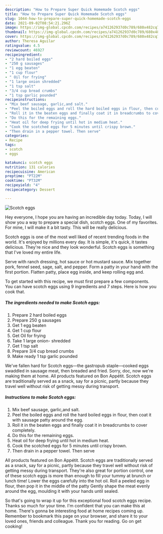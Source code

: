```yaml
---
description: "How to Prepare Super Quick Homemade Scotch eggs"
title: "How to Prepare Super Quick Homemade Scotch eggs"
slug: 1044-how-to-prepare-super-quick-homemade-scotch-eggs
date: 2021-09-02T08:54:21.296Z
image: https://img-global.cpcdn.com/recipes/a741262937d0c789/680x482cq70/scotch-eggs-recipe-main-photo.jpg
thumbnail: https://img-global.cpcdn.com/recipes/a741262937d0c789/680x482cq70/scotch-eggs-recipe-main-photo.jpg
cover: https://img-global.cpcdn.com/recipes/a741262937d0c789/680x482cq70/scotch-eggs-recipe-main-photo.jpg
author: Theresa Aguilar
ratingvalue: 4.5
reviewcount: 46927
recipeingredient:
- "2 hard boiled eggs"
- "250 g sausages"
- "1 egg beaten"
- "1 cup flour"
- " Oil for frying"
- "1 large onion shredded"
- "1 tsp salt"
- "3/4 cup bread crumbs"
- "1 tsp garlic pounded"
recipeinstructions:
- "Mix beef sausage, garlic,and salt."
- "Peel the boiled eggs and roll the hard boiled eggs in flour, then coat it with sausage patty around the egg."
- "Roll it in the beaten eggs and finally coat it in breadcrumbs to cover completely."
- "Do this for the remaining eggs."
- "Heat oil for deep frying until hot in medium heat."
- "Cook the scotched eggs for 5 minutes until crispy brown."
- "Then drain in a pepper towel. Then serve"
categories:
- Recipe
tags:
- scotch
- eggs

katakunci: scotch eggs 
nutrition: 131 calories
recipecuisine: American
preptime: "PT22M"
cooktime: "PT32M"
recipeyield: "4"
recipecategory: Dessert

---
```



![Scotch eggs](https://img-global.cpcdn.com/recipes/a741262937d0c789/680x482cq70/scotch-eggs-recipe-main-photo.jpg)

Hey everyone, I hope you are having an incredible day today. Today, I will show you a way to prepare a special dish, scotch eggs. One of my favorites. For mine, I will make it a bit tasty. This will be really delicious.

Scotch eggs is one of the most well liked of recent trending foods in the world. It's enjoyed by millions every day. It is simple, it's quick, it tastes delicious. They're nice and they look wonderful. Scotch eggs is something that I've loved my entire life.

Serve with ranch dressing, hot sauce or hot mustard sauce. Mix together pork, fennel seed, sage, salt, and pepper. Form a patty in your hand with the first portion. Flatten patty, place egg inside, and keep rolling egg and.


To get started with this recipe, we must first prepare a few components. You can have scotch eggs using 9 ingredients and 7 steps. Here is how you cook that.

<!--inarticleads1-->

##### The ingredients needed to make Scotch eggs:

1. Prepare 2 hard boiled eggs
1. Prepare 250 g sausages
1. Get 1 egg beaten
1. Get 1 cup flour
1. Get  Oil for frying
1. Take 1 large onion- shredded
1. Get 1 tsp salt
1. Prepare 3/4 cup bread crumbs
1. Make ready 1 tsp garlic pounded


We&#39;ve fallen hard for Scotch eggs—the gastropub staple—cooked eggs swaddled in sausage meat, then breaded and fried. Sorry, doc, now we&#39;re making them at home. All products featured on Bon Appétit. Scotch eggs are traditionally served as a snack, say for a picnic, partly because they travel well without risk of getting messy during transport. 

<!--inarticleads2-->

##### Instructions to make Scotch eggs:

1. Mix beef sausage, garlic,and salt.
1. Peel the boiled eggs and roll the hard boiled eggs in flour, then coat it with sausage patty around the egg.
1. Roll it in the beaten eggs and finally coat it in breadcrumbs to cover completely.
1. Do this for the remaining eggs.
1. Heat oil for deep frying until hot in medium heat.
1. Cook the scotched eggs for 5 minutes until crispy brown.
1. Then drain in a pepper towel. Then serve


All products featured on Bon Appétit. Scotch eggs are traditionally served as a snack, say for a picnic, partly because they travel well without risk of getting messy during transport. They&#39;re also great for portion control, one of these scotch eggs is more than enough to fill your tummy at brunch or lunch time! Lower the eggs carefully into the hot oil. Roll a peeled egg in flour, then pop it in the middle of the patty Gently shape the meat evenly around the egg, moulding it with your hands until sealed. 

So that's going to wrap it up for this exceptional food scotch eggs recipe. Thanks so much for your time. I'm confident that you can make this at home. There's gonna be interesting food at home recipes coming up. Remember to bookmark this page on your browser, and share it to your loved ones, friends and colleague. Thank you for reading. Go on get cooking!
